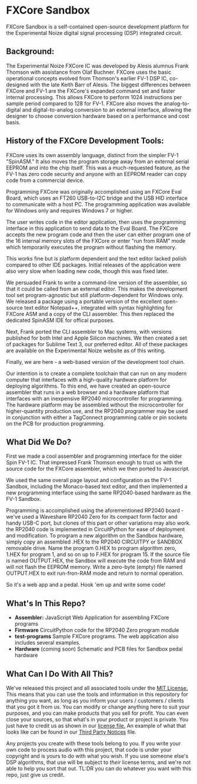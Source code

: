 # FXCore Sandbox
FXCore Sandbox is a self-contained open-source development platform for the Experimental Noize digital signal processing (DSP) integrated circuit.  

## Background:
The Experimental Noize FXCore IC was developed by Alesis alumnus Frank Thomson with assistance from Olaf Buchner.  FXCore uses the basic operational concepts evolved from Thomson's earlier FV-1 DSP IC, co-designed with the late Keith Barr of Alesis.  The biggest differences between FXCore and FV-1 are the FXCore's expanded command set and faster internal processing.  This allows FXCore to perform 1024 instructions per sample period compared to 128 for FV-1.  FXCore also moves the analog-to-digital and digital-to-analog conversion to an external interface, allowing the designer to choose conversion hardware based on a performance and cost basis.

## History of the FXCore Development Tools:
FXCore uses its own assembly language, distinct from the simpler FV-1 "SpinASM."  It also moves the program storage away from an external serial EEPROM and into the chip itself.  This was a much-requested feature, as the FV-1 has zero code security and anyone with an EEPROM reader can copy code from a commercial device.

Programming FXCore was originally accomplished using an FXCore Eval Board, which uses an FT260 USB-to-I2C bridge and the USB HID interface to communicate with a host PC.  The programming application was available for Windows only and requires Windows 7 or higher.

The user writes code in the editor application, then uses the programming interface in this application to send data to the Eval Board.  The FXCore accepts the new program code and then the user can either program one of the 16 internal memory slots of the FXCore or enter "run from RAM" mode which temporarily executes the program without flashing the memory.

This works fine but is platform dependent and the text editor lacked polish compared to other IDE packages.  Initial releases of the application were also very slow when loading new code, though this was fixed later.

We persuaded Frank to write a command-line version of the assembler, so that it could be called from an external editor.  This makes the development tool set program-agnostic but still platform-dependent for Windows only.  We released a package using a portable version of the excellent open-source text editor Notepad++, integrated with syntax highlighting for FXCore ASM and a copy of the CLI assembler.  This then replaced the dedicated SpinASM IDE for offical purposes.

Next, Frank ported the CLI assembler to Mac systems, with versions published for both Intel and Apple Silicon machines.  We then created a set of packages for Sublime Text 3, our preferred editor.  All of these packages are available on the Experimental Noize website as of this writing.

Finally, we are here - a web-based version of the development tool chain.  

Our intention is to create a complete toolchain that can run on any modern computer that interfaces with a high-quality hardware platform for deploying algorithms.  To this end, we have created an open-source assembler that runs in a web browser and a hardware platform that interfaces with an inexpensive RP2040 microcontroller for programming.  The hardware platform may be assembled without the microcontroller for higher-quantity production use, and the RP2040 programmer may be used in conjunction with either a TagConnect programming cable or pin sockets on the PCB for production programming.

## What Did We Do?
First we made a cool assembler and programming interface for the older Spin FV-1 IC.  That impressed Frank Thomson enough to trust us with the source code for the FXCore assembler, which we then ported to Javascript.

We used the same overall page layout and configuration as the FV-1 Sandbox, including the Monaco-based text editor, and then implemented a new programming interface using the same RP2040-based hardware as the FV-1 Sandbox.

Programming is accomplished using the aforementioned RP2040 board - we've used a Waveshare RP2040 Zero for its compact form factor and handy USB-C port, but clones of this part or other variations may also work.  the RP2040 code is implemented in CircuitPython for ease of deployment and modification.  To program a new algorithm on the Sandbox hardware, simply copy an assembled .HEX to the RP2040 CIRCUITPY or SANDBOX removable drive.  Name the program 0.HEX to program algorithm zero, 1.HEX for program 1, and so on up to F.HEX for program 15.  If the source file is named OUTPUT.HEX, the Sandbox will execute the code from RAM and will not flash the EEPROM memory.  Write a zero-byte (empty) file named OUTPUT.HEX to exit run-fron-RAM mode and return to normal operation.

So it's a web app and a pedal.  Hook 'em up and write some code!

## What's In This Repo?
* **Assembler:**  JavaScript Web Application for assembling FXCore programs
* **Firmware**  CircuitPython code for the RP2040 Zero program module
* **test-programs**  Sample FXCore programs.  The web application also includes several examples.
* **Hardware**  (coming soon) Schematic and PCB files for Sandbox pedal hardware

## What Can I Do With All This?
We've released this project and all associated tools under the [MIT License.](https://www.tldrlegal.com/license/mit-license)  This means that you can use the tools and information in this repository for anything you want, as long as you inform your users / customers / clients that you got it from us.  You can modify or change anything here to suit your purposes, and you can make products that you sell for profit.  You can even close your sources, so that what's in your product or project is private.  You just have to credit us as shown in our [license file.](https://github.com/DisasterAreaDesigns/Sandbox-FXCore/blob/main/LICENSE)  An example of what that looks like can be found in our [Third Party Notices](https://github.com/DisasterAreaDesigns/Sandbox-FXCore/blob/main/ThirdPartyNotices.txt) file.

Any projects you create with these tools belong to you.  If you write your own code to process audio with this project, that code is under your copyright and is yours to do with what you wish.  If you use someone else's DSP algorithms, that use will be subject to *their* license terms, and we're not able to help you sort that out.  TL:DR you can do whatever you want with this repo, just give us credit. 

